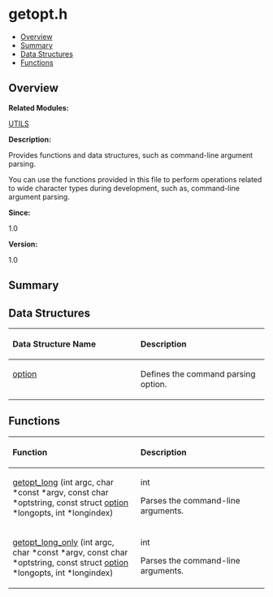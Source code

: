 # getopt.h<a name="EN-US_TOPIC_0000001054948033"></a>

-   [Overview](#section240080464165627)
-   [Summary](#section396383330165627)
-   [Data Structures](#nested-classes)
-   [Functions](#func-members)

## **Overview**<a name="section240080464165627"></a>

**Related Modules:**

[UTILS](utils.md)

**Description:**

Provides functions and data structures, such as command-line argument parsing. 

You can use the functions provided in this file to perform operations related to wide character types during development, such as, command-line argument parsing. 

**Since:**

1.0

**Version:**

1.0

## **Summary**<a name="section396383330165627"></a>

## Data Structures<a name="nested-classes"></a>

<a name="table49943067165627"></a>
<table><thead align="left"><tr id="row2144923148165627"><th class="cellrowborder" valign="top" width="50%" id="mcps1.1.3.1.1"><p id="p1115813588165627"><a name="p1115813588165627"></a><a name="p1115813588165627"></a>Data Structure Name</p>
</th>
<th class="cellrowborder" valign="top" width="50%" id="mcps1.1.3.1.2"><p id="p704671962165627"><a name="p704671962165627"></a><a name="p704671962165627"></a>Description</p>
</th>
</tr>
</thead>
<tbody><tr id="row1578851764165627"><td class="cellrowborder" valign="top" width="50%" headers="mcps1.1.3.1.1 "><p id="p1087991863165627"><a name="p1087991863165627"></a><a name="p1087991863165627"></a><a href="option.md">option</a></p>
</td>
<td class="cellrowborder" valign="top" width="50%" headers="mcps1.1.3.1.2 "><p id="p763327685165627"><a name="p763327685165627"></a><a name="p763327685165627"></a>Defines the command parsing option. </p>
</td>
</tr>
</tbody>
</table>

## Functions<a name="func-members"></a>

<a name="table1911863488165627"></a>
<table><thead align="left"><tr id="row803449796165627"><th class="cellrowborder" valign="top" width="50%" id="mcps1.1.3.1.1"><p id="p1521781726165627"><a name="p1521781726165627"></a><a name="p1521781726165627"></a>Function</p>
</th>
<th class="cellrowborder" valign="top" width="50%" id="mcps1.1.3.1.2"><p id="p1910106526165627"><a name="p1910106526165627"></a><a name="p1910106526165627"></a>Description</p>
</th>
</tr>
</thead>
<tbody><tr id="row1154829896165627"><td class="cellrowborder" valign="top" width="50%" headers="mcps1.1.3.1.1 "><p id="p510123644165627"><a name="p510123644165627"></a><a name="p510123644165627"></a><a href="utils.md#ga3d26a6a51c3a1576b36c66798a64a3cf">getopt_long</a> (int argc, char *const *argv, const char *optstring, const struct <a href="option.md">option</a> *longopts, int *longindex)</p>
</td>
<td class="cellrowborder" valign="top" width="50%" headers="mcps1.1.3.1.2 "><p id="p1417843388165627"><a name="p1417843388165627"></a><a name="p1417843388165627"></a>int </p>
<p id="p192845766165627"><a name="p192845766165627"></a><a name="p192845766165627"></a>Parses the command-line arguments. </p>
</td>
</tr>
<tr id="row1501900761165627"><td class="cellrowborder" valign="top" width="50%" headers="mcps1.1.3.1.1 "><p id="p784042592165627"><a name="p784042592165627"></a><a name="p784042592165627"></a><a href="utils.md#ga6606cd658b7339db0fab03d3454bd29c">getopt_long_only</a> (int argc, char *const *argv, const char *optstring, const struct <a href="option.md">option</a> *longopts, int *longindex)</p>
</td>
<td class="cellrowborder" valign="top" width="50%" headers="mcps1.1.3.1.2 "><p id="p1478065239165627"><a name="p1478065239165627"></a><a name="p1478065239165627"></a>int </p>
<p id="p1731393447165627"><a name="p1731393447165627"></a><a name="p1731393447165627"></a>Parses the command-line arguments. </p>
</td>
</tr>
</tbody>
</table>

